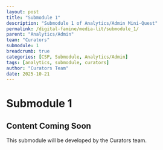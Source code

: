 ```yaml
---
layout: post
title: "Submodule 1"
description: "Submodule 1 of Analytics/Admin Mini-Quest"
permalink: /digital-famine/media-lit/submodule_1/
parent: "Analytics/Admin"
team: "Curators"
submodule: 1
breadcrumb: true
categories: [CSP, Submodule, Analytics/Admin]
tags: [analytics, submodule, curators]
author: "Curators Team"
date: 2025-10-21
---
```


# Submodule 1

## Content Coming Soon
This submodule will be developed by the Curators team.
